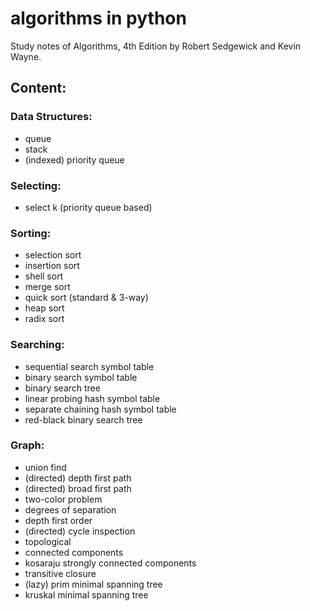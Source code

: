 ﻿algorithms in python
=========

Study notes of Algorithms, 4th Edition by Robert Sedgewick and Kevin Wayne.

<h2>Content:</h2>
<h3>Data Structures:</h3><ul>
	<li>queue</li>
	<li>stack</li>
	<li>(indexed) priority queue</li></ul>
<h3>Selecting:</h3><ul>
	<li>select k (priority queue based)</li></ul>
<h3>Sorting:</h3><ul>
	<li>selection sort</li>
	<li>insertion sort</li>
	<li>shell sort</li>
	<li>merge sort</li>
	<li>quick sort (standard & 3-way)</li>
	<li>heap sort</li>
	<li>radix sort</li></ul>
<h3>Searching:</h3><ul>
	<li>sequential search symbol table</li>
	<li>binary search symbol table</li>
	<li>binary search tree</li>
	<li>linear probing hash symbol table</li>
	<li>separate chaining hash symbol table</li>
	<li>red-black binary search tree</li></ul>
<h3>Graph:</h3><ul>
	<li>union find</li>
	<li>(directed) depth first path</li>
	<li>(directed) broad first path</li>
	<li>two-color problem</li>
	<li>degrees of separation</li>
	<li>depth first order</li>
	<li>(directed) cycle inspection</li>
	<li>topological</li>
	<li>connected components</li>
	<li>kosaraju strongly connected components</li>
	<li>transitive closure</li>
	<li>(lazy) prim minimal spanning tree</li>
	<li>kruskal minimal spanning tree</li></ul>
